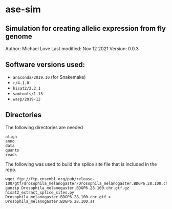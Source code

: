 # ase-sim

## Simulation for creating allelic expression from fly genome

Author: Michael Love
Last modified: Nov 12 2021
Version: 0.0.3

## Software versions used:

* `anaconda/2019.10` (for Snakemake)
* `r/4.1.0`
* `hisat2/2.2.1`
* `samtools/1.13`
* `wasp/2019-12`

## Directories

The following directories are needed

```
align
anno
data
quants
reads
```

The following was used to build the splice site file that is included in the repo.

```
wget ftp://ftp.ensembl.org/pub/release-100/gtf/drosophila_melanogaster/Drosophila_melanogaster.BDGP6.28.100.chr.gtf.gz
gunzip Drosophila_melanogaster.BDGP6.28.100.chr.gtf.gz
hisat2_extract_splice_sites.py Drosophila_melanogaster.BDGP6.28.100.chr.gtf > Drosophila_melanogaster.BDGP6.28.100.ss
```
